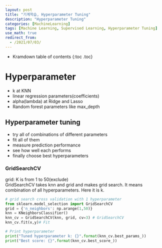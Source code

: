 ```yaml
---
layout: post
title: "기계학습, Hyperparameter Tuning"
description: "Hyperparameter Tuning"
categories: [MachineLearning]
tags: [Machine Learning, Supervised Learning, Hyperparameter Tuning]
use_math: true
redirect_from:
  - /2021/07/03/
---
```


* Kramdown table of contents
{:toc .toc}

# Hyperparameter    
- k at KNN    
- linear regression parameters(coefficients)    
- alpha(lambda) at Ridge and Lasso    
- Random forest parameters like max_depth     

## Hyperparameter tuning      
- try all of combinations of different parameters       
- fit all of them      
- measure prediction performance     
- see how well each performs    
- finally choose best hyperparameters    

### GridSearchCV    
grid: K is from 1 to 50(exclude)    
GridSearchCV takes knn and grid and makes grid search. It means combination of all hyperparameters. Here it is k.    

~~~ python    
# grid search cross validation with 1 hyperparameter
from sklearn.model_selection import GridSearchCV
grid = {'n_neighbors': np.arange(1,50)}
knn = KNeighborsClassifier()
knn_cv = GridSearchCV(knn, grid, cv=3) # GridSearchCV
knn_cv.fit(x,y)# Fit

# Print hyperparameter
print("Tuned hyperparameter k: {}".format(knn_cv.best_params_)) 
print("Best score: {}".format(knn_cv.best_score_))
~~~    
